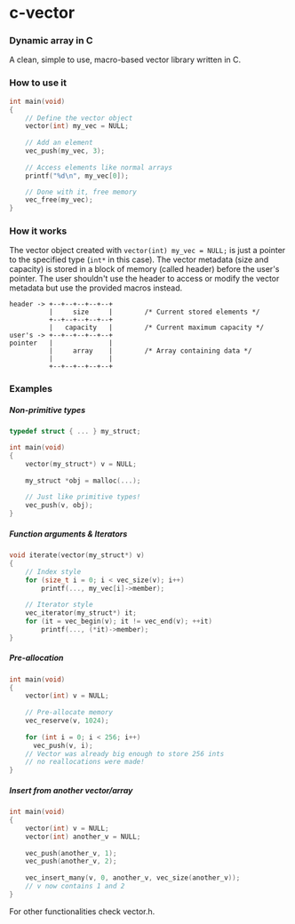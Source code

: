 # c-vector
### Dynamic array in C
A clean, simple to use, macro-based vector library written in C.<br>
### How to use it
```c
int main(void)
{
    // Define the vector object
    vector(int) my_vec = NULL;
    
    // Add an element
    vec_push(my_vec, 3);
    
    // Access elements like normal arrays
    printf("%d\n", my_vec[0]);

    // Done with it, free memory
    vec_free(my_vec);
}
```
### How it works
The vector object created with `vector(int) my_vec = NULL;` is just a pointer to the specified type (`int*` in this case).
The vector metadata (size and capacity) is stored in a block of memory (called header) before the user's pointer.
The user shouldn't use the header to access or modify the vector metadata but use the provided macros instead.
```
header -> +--+--+--+--+--+
          |     size     |        /* Current stored elements */
          +--+--+--+--+--+
          |   capacity   |        /* Current maximum capacity */
user's -> +--+--+--+--+--+
pointer   |              |
          |     array    |        /* Array containing data */
          |              |
          +--+--+--+--+--+
```
### Examples
##### Non-primitive types
```c
typedef struct { ... } my_struct;

int main(void)
{
    vector(my_struct*) v = NULL;
    
    my_struct *obj = malloc(...);
    
    // Just like primitive types!
    vec_push(v, obj);
}
```
##### Function arguments & Iterators
```c
void iterate(vector(my_struct*) v)
{
    // Index style
    for (size_t i = 0; i < vec_size(v); i++)
        printf(..., my_vec[i]->member);
        
    // Iterator style
    vec_iterator(my_struct*) it;
    for (it = vec_begin(v); it != vec_end(v); ++it)
        printf(..., (*it)->member);
}
```
##### Pre-allocation
```c
int main(void)
{
    vector(int) v = NULL;
    
    // Pre-allocate memory
    vec_reserve(v, 1024);
    
    for (int i = 0; i < 256; i++)
      vec_push(v, i);
    // Vector was already big enough to store 256 ints
    // no reallocations were made!
}
```
##### Insert from another vector/array
```c
int main(void)
{
    vector(int) v = NULL;
    vector(int) another_v = NULL;
    
    vec_push(another_v, 1);
    vec_push(another_v, 2);
    
    vec_insert_many(v, 0, another_v, vec_size(another_v));
    // v now contains 1 and 2
}
```
For other functionalities check vector.h.
